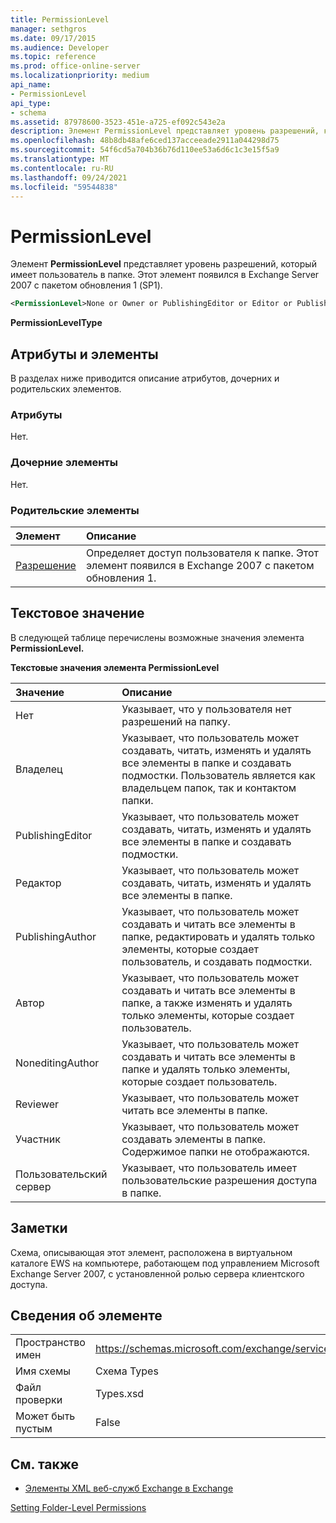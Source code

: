 ```yaml
---
title: PermissionLevel
manager: sethgros
ms.date: 09/17/2015
ms.audience: Developer
ms.topic: reference
ms.prod: office-online-server
ms.localizationpriority: medium
api_name:
- PermissionLevel
api_type:
- schema
ms.assetid: 87978600-3523-451e-a725-ef092c543e2a
description: Элемент PermissionLevel представляет уровень разрешений, который имеет пользователь в папке. Этот элемент появился в Exchange Server 2007 с пакетом обновления 1 (SP1).
ms.openlocfilehash: 48b8db48afe6ced137acceeade2911a044298d75
ms.sourcegitcommit: 54f6cd5a704b36b76d110ee53a6d6c1c3e15f5a9
ms.translationtype: MT
ms.contentlocale: ru-RU
ms.lasthandoff: 09/24/2021
ms.locfileid: "59544838"
---
```

# <a name="permissionlevel"></a>PermissionLevel

Элемент **PermissionLevel** представляет уровень разрешений, который имеет пользователь в папке. Этот элемент появился в Exchange Server 2007 с пакетом обновления 1 (SP1). 
  
```xml
<PermissionLevel>None or Owner or PublishingEditor or Editor or PublishingAuthor or Author or NoneditingAuthor or Reviewer or Contributor or Custom</PermissionLevel>
```

 **PermissionLevelType**
## <a name="attributes-and-elements"></a>Атрибуты и элементы

В разделах ниже приводится описание атрибутов, дочерних и родительских элементов.
  
### <a name="attributes"></a>Атрибуты

Нет.
  
### <a name="child-elements"></a>Дочерние элементы

Нет.
  
### <a name="parent-elements"></a>Родительские элементы

|**Элемент**|**Описание**|
|:-----|:-----|
|[Разрешение](permission.md) <br/> |Определяет доступ пользователя к папке. Этот элемент появился в Exchange 2007 с пакетом обновления 1.  <br/> |
   
## <a name="text-value"></a>Текстовое значение

В следующей таблице перечислены возможные значения элемента **PermissionLevel.** 
  
**Текстовые значения элемента PermissionLevel**

|**Значение**|**Описание**|
|:-----|:-----|
|Нет  <br/> |Указывает, что у пользователя нет разрешений на папку.  <br/> |
|Владелец  <br/> |Указывает, что пользователь может создавать, читать, изменять и удалять все элементы в папке и создавать подмостки. Пользователь является как владельцем папок, так и контактом папки.  <br/> |
|PublishingEditor  <br/> |Указывает, что пользователь может создавать, читать, изменять и удалять все элементы в папке и создавать подмостки.  <br/> |
|Редактор  <br/> |Указывает, что пользователь может создавать, читать, изменять и удалять все элементы в папке.  <br/> |
|PublishingAuthor  <br/> |Указывает, что пользователь может создавать и читать все элементы в папке, редактировать и удалять только элементы, которые создает пользователь, и создавать подмостки.  <br/> |
|Автор  <br/> |Указывает, что пользователь может создавать и читать все элементы в папке, а также изменять и удалять только элементы, которые создает пользователь.  <br/> |
|NoneditingAuthor  <br/> |Указывает, что пользователь может создавать и читать все элементы в папке и удалять только элементы, которые создает пользователь.  <br/> |
|Reviewer  <br/> |Указывает, что пользователь может читать все элементы в папке.  <br/> |
|Участник  <br/> |Указывает, что пользователь может создавать элементы в папке. Содержимое папки не отображаются.  <br/> |
|Пользовательский сервер  <br/> |Указывает, что пользователь имеет пользовательские разрешения доступа в папке.  <br/> |
   
## <a name="remarks"></a>Заметки

Схема, описывающая этот элемент, расположена в виртуальном каталоге EWS на компьютере, работающем под управлением Microsoft Exchange Server 2007, с установленной ролью сервера клиентского доступа.
  
## <a name="element-information"></a>Сведения об элементе

|||
|:-----|:-----|
|Пространство имен  <br/> |https://schemas.microsoft.com/exchange/services/2006/types  <br/> |
|Имя схемы  <br/> |Схема Types  <br/> |
|Файл проверки  <br/> |Types.xsd  <br/> |
|Может быть пустым  <br/> |False  <br/> |
   
## <a name="see-also"></a>См. также



- [Элементы XML веб-служб Exchange в Exchange](ews-xml-elements-in-exchange.md)


[Setting Folder-Level Permissions](https://msdn.microsoft.com/library/c7530e86-5112-401c-b10a-9c054ae59f07%28Office.15%29.aspx)

